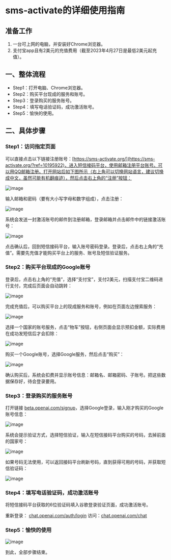# sms-activate的详细使用指南

## 准备工作
1. 一台可上网的电脑，并安装好Chrome浏览器。
2. 支付宝app且有2美元的充值费用（截至2023年4月27日是最低2美元起充值）。

## 一、整体流程
- Step1：打开电脑、Chrome浏览器。
- Step2：购买平台现成的服务和账号。
- Step3：登录购买的服务账号。
- Step4：填写电话验证码，成功激活账号。
- Step5：愉快的使用。

## 二、具体步骤

### Step1：访问指定页面
可以直接点击以下链接注册账号：[https://sms-activate.org/](https://sms-activate.org/?ref=10195922)，进入短信接码平台，使用邮箱注册平台账号。可以用QQ邮箱注册。打开网站后如下图所示（右上角可以切换网站语言，建议切换成中文，虽然可能有机翻痕迹），然后点击右上角的“注册”按钮：

![image](https://github.com/dottorrcod/UN/assets/169997186/026caf89-fd1d-4451-869c-c9ed03d0b8e2)


输入邮箱和密码（要有大小写字母和数字组成），点击注册：

![image](https://github.com/dottorrcod/UN/assets/169997186/6cce3594-dfff-4362-a911-c4e8c583ca81)


系统会发送一封激活账号的邮件到注册邮箱，登录邮箱并点击邮件中的链接激活账号：

![image](https://github.com/dottorrcod/UN/assets/169997186/72cc4109-f234-47f3-9f32-4611766e9218)

点击确认后，回到短信接码平台，输入账号密码登录。登录后，点击右上角的“充值”。需要先充值才能购买平台上的服务、账号及短信验证服务。

### Step2：购买平台现成的Google账号
登录后，点击右上角的“充值”，选择“支付宝”，支付2美元，扫描支付宝二维码进行支付，完成后页面会自动跳转：

![image](https://github.com/dottorrcod/UN/assets/169997186/609a88cd-985a-44c1-ab3e-21adeac130a8)


完成充值后，可以购买平台上的现成服务和账号，例如在页面左边搜索服务：

![image](https://github.com/dottorrcod/UN/assets/169997186/0f4685b1-da30-49ff-bace-b479a69ffe02)

选择一个国家的账号服务，点击“物车”按钮，右侧页面会显示预扣金额，实际费用在成功发短信后才会扣除：

![image](https://github.com/dottorrcod/UN/assets/169997186/2b8a00cc-c953-45df-8f11-0c352c65eebf)


购买一个Google账号，选择Google服务，然后点击“购买”：

![image](https://github.com/dottorrcod/UN/assets/169997186/ba7b3d4e-9b68-4d41-bea5-c85ddece3ab9)

确认购买后，系统会扣费并显示账号信息：邮箱名、邮箱密码、子账号。把这些数据保存好，待会登录要用。

### Step3：登录购买的服务账号
打开链接 [beta.openai.com/signup](https://beta.openai.com/signup)，选择Google登录，输入刚才购买的Google账号信息：

![image](https://github.com/dottorrcod/UN/assets/169997186/3cccc7ae-18d2-4d02-8f67-b339d69240f7)


系统会提示验证方式，选择短信验证，输入在短信接码平台购买的号码，去掉前面的国家号：

![image](https://github.com/dottorrcod/UN/assets/169997186/bc4783b0-e6ab-471e-bd83-4cb2a94b289e)


如果号码无法使用，可以返回接码平台刷新号码，直到获得可用的号码，并获取短信验证码：

![image](https://github.com/dottorrcod/UN/assets/169997186/2fcd0e9f-650a-45da-bdf0-3e859cf16b25)

### Step4：填写电话验证码，成功激活账号
将短信接码平台获取的6位验证码填入谷歌登录验证页面，成功激活账号。

重新登录： [chat.openai.com/auth/login](https://chat.openai.com/auth/login)
访问：[chat.openai.com/chat](https://chat.openai.com/chat)

### Step5：愉快的使用
![image](https://github.com/dottorrcod/UN/assets/169997186/d1a4aceb-5e87-42fc-a70a-e8c116075723)

到此，全部步骤结束。
